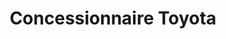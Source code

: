 ---
title: "Concessionnaire Toyota"
url: /sable-sur-sarthe/concessionnaire-toyota/
shop: voiture
---